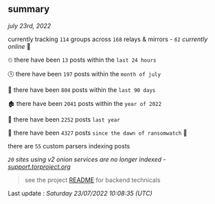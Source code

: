 
## summary
_july 23rd, 2022_

currently tracking `114` groups across `168` relays & mirrors - _`61` currently online_ 📡

⏲ there have been `13` posts within the `last 24 hours`

🕓 there have been `197` posts within the `month of july`

📅 there have been `804` posts within the `last 90 days`

🏚 there have been `2041` posts within the `year of 2022`

🚀 there have been `2252` posts `last year`

🦕 there have been `4327` posts `since the dawn of ransomwatch` 🐣

there are `55` custom parsers indexing posts

_`20` sites using v2 onion services are no longer indexed - [support.torproject.org](https://support.torproject.org/onionservices/v2-deprecation/)_

> see the project [README](https://github.com/jmousqueton/ransomwatch#readme) for backend technicals



Last update : _Saturday 23/07/2022 10:08:35 (UTC)_

